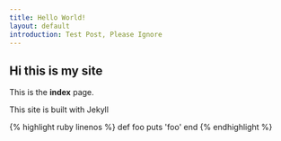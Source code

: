 ```yaml
---
title: Hello World!
layout: default
introduction: Test Post, Please Ignore
---
```


## Hi this is my site

This is the **index** page.

This site is built with Jekyll

{% highlight ruby linenos %}
def foo
  puts 'foo'
end
{% endhighlight %}
